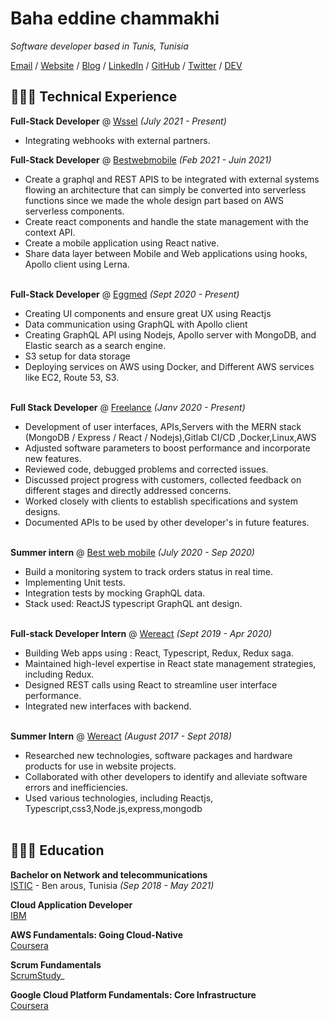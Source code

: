 # Baha eddine chammakhi

_Software developer based in Tunis, Tunisia_ <br>

[Email](mailto:bahaeddinechammakhi@gmail.com) / [Website](https://www.bahachammakhi.tn/) / [Blog](https://blog.bahachammakhi.tn) / [LinkedIn](https://www.linkedin.com/in/baha-chammakhi/) / [GitHub](https://github.com/bahachammakhi/) / [Twitter](https://twitter.com/bahachammakhi/) / [DEV](https://dev.to/bahachammakhi/)

## 👩🏼‍💻 Technical Experience


**Full-Stack Developer** @ [Wssel](https://www.wssel.com/) _(July 2021 - Present)_ <br>
- Integrating webhooks with external partners.
<br><be>

**Full-Stack Developer** @ [Bestwebmobile](http://www.bestwebmobile.com/) _(Feb 2021 - Juin 2021)_ <br>
- Create a graphql and REST APIS to be integrated with external systems flowing an architecture that can simply be converted into serverless functions since we made the whole design part based on AWS serverless components.
- Create react components and handle the state management with the context API.
- Create a mobile application using React native.
- Share data layer between Mobile and Web applications using hooks, Apollo client using Lerna.
<br><br>

**Full-Stack Developer** @ [Eggmed](https://www.eggmed.com/) _(Sept 2020 - Present)_ <br>
- Creating UI components and ensure great UX using Reactjs
- Data communication using GraphQL with Apollo client
- Creating GraphQL API using Nodejs, Apollo server with MongoDB, and Elastic search as a search engine.
- S3 setup for data storage
- Deploying services on AWS using Docker, and Different AWS services like EC2, Route 53, S3.
<br><br>

**Full Stack Developer** @ [Freelance](https://bahachammakhi.tn/projects/) _(Janv 2020 - Present)_ <br>
- Development of user interfaces, APIs,Servers with the MERN stack (MongoDB / Express / React / Nodejs),Gitlab CI/CD ,Docker,Linux,AWS
- Adjusted software parameters to boost performance and incorporate new features.
- Reviewed code, debugged problems and corrected issues.
- Discussed project progress with customers, collected feedback on different stages and directly addressed concerns.
- Worked closely with clients to establish specifications and system designs.
- Documented APIs to be used by other developer's in future features.
<br><br>

**Summer intern** @ [Best web mobile](http://www.bestwebmobile.com/) _(July 2020 - Sep 2020)_ <br>
- Build a monitoring system to track orders status in real time.
- Implementing Unit tests.
- Integration tests by mocking GraphQL data.
- Stack used: ReactJS typescript GraphQL ant design.
    <br><br>

**Full-stack Developer Intern** @ [Wereact](https://wereact.co/) _(Sept 2019 - Apr 2020)_ <br>
- Building Web apps using : React, Typescript, Redux, Redux saga.
- Maintained high-level expertise in React state management strategies, including Redux.
- Designed REST calls using React to streamline user interface performance.
- Integrated new interfaces with backend.
  <br><br>

**Summer Intern** @ [Wereact](https://wereact.co/) _(August 2017 - Sept 2018)_ <br>
- Researched new technologies, software packages and hardware products for use in website projects.
- Collaborated with other developers to identify and alleviate software errors and inefficiencies.
- Used various technologies, including Reactjs, Typescript,css3,Node.js,express,mongodb
    <br><br>
    

## 👩🏼‍🎓 Education

**Bachelor on Network and telecommunications**<br>
[ISTIC](http://www.istic.rnu.tn/fr) - Ben arous, Tunisia _(Sep 2018 - May 2021)_ <br>

**Cloud Application Developer**<br>
[IBM](https://www.youracclaim.com/badges/98bb896b-b60d-413b-8a8b-9edf03f8cea4/linked_in_profile)


**AWS Fundamentals: Going Cloud-Native**<br>
[Coursera](https://www.coursera.org/account/accomplishments/certificate/3BG6EEEDRXZM)

**Scrum Fundamentals** <br>
[ScrumStudy](http://81cd1176253f3f59d435-ac22991740ab4ff17e21daf2ed577041.r77.cf1.rackcdn.com/Certificates/ScrumFundamentalsCertified-Bahaeddinechammakhi-754999.pdf)_

**Google Cloud Platform Fundamentals: Core Infrastructure**<br>
[Coursera](https://www.coursera.org/account/accomplishments/certificate/T98LAYV9MGCL)
